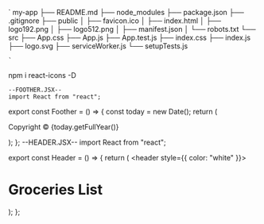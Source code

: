 `
my-app
├── README.md
├── node_modules
├── package.json
├── .gitignore
├── public
│   ├── favicon.ico
│   ├── index.html
│   ├── logo192.png
│   ├── logo512.png
│   ├── manifest.json
│   └── robots.txt
└── src
    ├── App.css
    ├── App.js
    ├── App.test.js
    ├── index.css
    ├── index.js
    ├── logo.svg
    ├── serviceWorker.js
    └── setupTests.js
    
    `

npm i react-icons -D

    --FOOTHER.JSX--
    import React from "react";

export const Foother = () => {
  const today = new Date();
  return (
    <foother>
      <p>Copyright &copy; {today.getFullYear()}</p>
    </foother>
  );
};
--HEADER.JSX--
import React from "react";

export const Header = () => {
  return (
    <header style={{ color: "white" }}>
      <h1>Groceries List</h1>
    </header>
  );
};